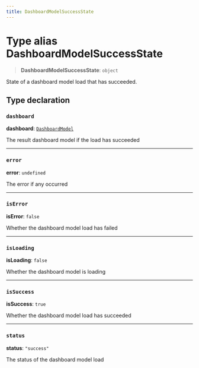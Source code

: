 ```yaml
---
title: DashboardModelSuccessState
---
```


# Type alias DashboardModelSuccessState

> **DashboardModelSuccessState**: `object`

State of a dashboard model load that has succeeded.

## Type declaration

### `dashboard`

**dashboard**: [`DashboardModel`](../fusion-embed/class.DashboardModel.md)

The result dashboard model if the load has succeeded

***

### `error`

**error**: `undefined`

The error if any occurred

***

### `isError`

**isError**: `false`

Whether the dashboard model load has failed

***

### `isLoading`

**isLoading**: `false`

Whether the dashboard model is loading

***

### `isSuccess`

**isSuccess**: `true`

Whether the dashboard model load has succeeded

***

### `status`

**status**: `"success"`

The status of the dashboard model load
